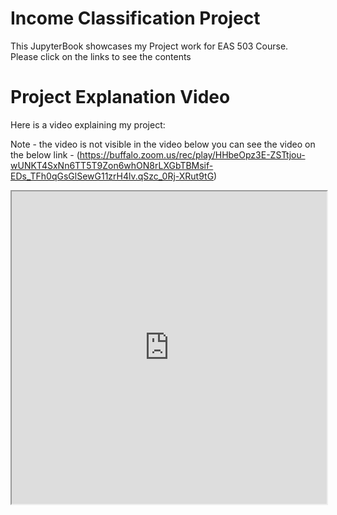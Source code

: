 # Income Classification Project

This JupyterBook showcases my Project work for EAS 503 Course.<br>
Please click on the links to see the contents

# Project Explanation Video
Here is a video explaining my project:

Note - the video is not visible in the video below you can see the video on the below link - (https://buffalo.zoom.us/rec/play/HHbeOpz3E-ZSTtjou-wUNKT4SxNn6TT5T9Zon6whON8rLXGbTBMsif-EDs_TFh0qGsGlSewG11zrH4lv.qSzc_0Rj-XRut9tG)

<iframe src="https://buffalo.zoom.us/rec/play/HHbeOpz3E-ZSTtjou-wUNKT4SxNn6TT5T9Zon6whON8rLXGbTBMsif-EDs_TFh0qGsGlSewG11zrH4lv.qSzc_0Rj-XRut9tG" width="100%" height="500px" allowfullscreen></iframe>

